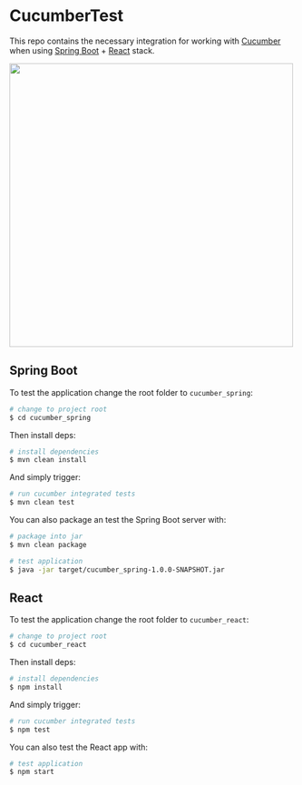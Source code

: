 # CucumberTest

This repo contains the necessary integration for working with [Cucumber](https://cucumber.io/) when using [Spring Boot](https://spring.io/projects/spring-boot) + [React](https://pt-br.reactjs.org/) stack.

<img src="https://hips.hearstapps.com/hmg-prod.s3.amazonaws.com/images/cucumber-slice-royalty-free-image-153556336-1562870568.jpg" width=500>

## Spring Boot

To test the application change the root folder to `cucumber_spring`:

```sh
# change to project root
$ cd cucumber_spring
```

Then install deps:
```bash
# install dependencies
$ mvn clean install
```

And simply trigger:
```bash
# run cucumber integrated tests
$ mvn clean test
```

You can also package an test the Spring Boot server with:
```bash
# package into jar
$ mvn clean package

# test application
$ java -jar target/cucumber_spring-1.0.0-SNAPSHOT.jar
```

## React

To test the application change the root folder to `cucumber_react`:

```sh
# change to project root
$ cd cucumber_react
```

Then install deps:
```bash
# install dependencies
$ npm install
```

And simply trigger:
```bash
# run cucumber integrated tests
$ npm test
```

You can also test the React app with:
```bash
# test application
$ npm start
```